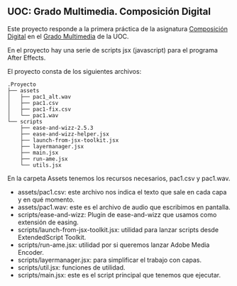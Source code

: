 ## UOC: Grado Multimedia. Composición Digital

Este proyecto responde a la primera práctica de la asignatura
[Composición Digital](http://cv.uoc.edu/tren/trenacc/web/GAT_EXP.PLANDOCENTE?any_academico=20181&cod) en el [Grado Multimedia](http://estudios.uoc.edu/es/grados/multimedia/presentacion?utm_medium=cpc&utm_source=cer_0_googlebrand&utm_campaign=20182_gr_es_mktope_3wpoliedric_producte&utm_content=area_immt_46&utm_term=grado%20multimedia%20uoc&gclid=EAIaIQobChMI5fXA5LSB3gIVR-d3Ch3NHQWDEAAYASAAEgKqRfD_BwE) de la UOC.

En el proyecto hay una serie de scripts jsx (javascript) para el programa After Effects.

El proyecto consta de los siguientes archivos:

```
.Proyecto
├── assets
│   ├── pac1_alt.wav
│   ├── pac1.csv
│   ├── pac1-fix.csv
│   └── pac1.wav
└── scripts
    ├── ease-and-wizz-2.5.3
    ├── ease-and-wizz-helper.jsx
    ├── launch-from-jsx-toolkit.jsx
    ├── layermanager.jsx
    ├── main.jsx
    ├── run-ame.jsx
    └── utils.jsx
```

En la carpeta Assets tenemos los recursos necesarios, pac1.csv y pac1.wav.

- assets/pac1.csv: este archivo nos indica el texto que sale en cada capa y en qué momento.
- assets/pac1.wav: este es el archivo de audio que escribimos en pantalla.
- scripts/ease-and-wizz: Plugin de ease-and-wizz que usamos como extensión de easing.
- scripts/launch-from-jsx-toolkit.jsx: utilidad para lanzar scripts desde ExtendedScript Toolkit.
- scripts/run-ame.jsx: utilidad por si queremos lanzar Adobe Media Encoder.
- scripts/layermanager.jsx: para simplificar el trabajo con capas.
- scripts/util.jsx: funciones de utilidad.
- scripts/main.jsx: este es el script principal que tenemos que ejecutar.

